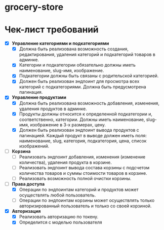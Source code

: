 # grocery-store


# Чек-лист требований

- [x] **Управление категориями и подкатегориями**
  - [x] Должна быть реализована возможность создания, редактирования, удаления категорий и подкатегорий товаров в админке.
  - [x] Категории и подкатегории обязательно должны иметь наименование, slug-имя, изображение.
  - [x] Подкатегории должны быть связаны с родительской категорией.
  - [x] Должен быть реализован эндпоинт для просмотра всех категорий с подкатегориями. Должна быть предусмотрена пагинация.

- [x] **Управление продуктами**
  - [x] Должна быть реализована возможность добавления, изменения, удаления продуктов в админке.
  - [x] Продукты должны относится к определенной подкатегории и, соответственно, категории. Должны иметь наименование, slug-имя, изображение в 3-х размерах, цену.
  - [x] Должен быть реализован эндпоинт вывода продуктов с пагинацией. Каждый продукт в выводе должен иметь поля: наименование, slug, категория, подкатегория, цена, список изображений.

- [ ] **Корзина**
  - [ ] Реализовать эндпоинт добавления, изменения (изменение количества), удаления продукта в корзине.
  - [ ] Реализовать эндпоинт вывода состава корзины с подсчетом количества товаров и суммы стоимости товаров в корзине.
  - [ ] Реализовать возможность полной очистки корзины.

- [ ] **Права доступа**
  - [x] Операции по эндпоинтам категорий и продуктов может осуществлять любой пользователь.
  - [ ] Операции по эндпоинтам корзины может осуществлять только авторизированный пользователь и только со своей корзиной.

- [x] **Авторизация**
  - [x] Реализовать авторизацию по токену.
  - [x] Определится с моделью пользователя
